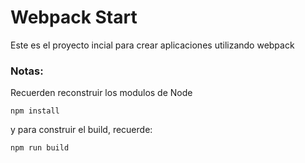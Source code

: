 # Webpack Start

Este es el proyecto incial para crear aplicaciones utilizando webpack

### Notas:
Recuerden reconstruir los modulos de Node

````
npm install
````

y para construir el build, recuerde:

`````
npm run build
`````